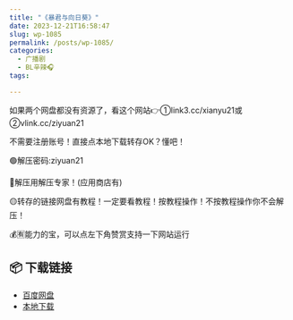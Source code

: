 ```yaml
---
title: "《暴君与向日葵》"
date: 2023-12-21T16:58:47
slug: wp-1085
permalink: /posts/wp-1085/
categories:
  - 广播剧
  - BL辛辣🎧
tags:

---
```


如果两个网盘都没有资源了，看这个网站👉①link3.cc/xianyu21或②vlink.cc/ziyuan21

不需要注册账号！直接点本地下载转存OK？懂吧！

🟢解压密码:ziyuan21

🔵解压用解压专家！(应用商店有)

🟡转存的链接网盘有教程！一定要看教程！按教程操作！不按教程操作你不会解压！

💰🈶能力的宝，可以点左下角赞赏支持一下网站运行

## 📦 下载链接
- [百度网盘](https://blziyuan21.com/pay-download/1085?key=40890bc95f&down_id=0)
- [本地下载](https://blziyuan21.com/pay-download/1085?key=40890bc95f&down_id=1)


